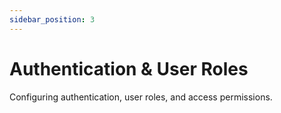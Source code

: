 ```yaml
---
sidebar_position: 3
---
```


# Authentication & User Roles

Configuring authentication, user roles, and access permissions.
